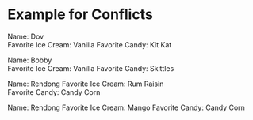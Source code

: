 # Example for Conflicts

Name: Dov  
Favorite Ice Cream: Vanilla
Favorite Candy: Kit Kat

Name: Bobby  
Favorite Ice Cream: Vanilla
Favorite Candy: Skittles

Name: Rendong 
Favorite Ice Cream: Rum Raisin  
Favorite Candy: Candy Corn 

Name: Rendong
Favorite Ice Cream: Mango 
Favorite Candy: Candy Corn